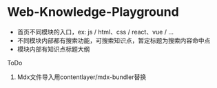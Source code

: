 # Web-Knowledge-Playground
- 首页不同模块的入口，ex: js / html、css / react、vue / ...
- 不同模块内部都有搜索功能，可搜索知识点，暂定标题为搜索内容命中点
- 模块内部有知识点标题大纲

ToDo
1. Mdx文件导入用contentlayer/mdx-bundler替换